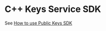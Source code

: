 # C++ Keys Service SDK

See [How to use Public Keys SDK](https://github.com/VirgilSecurity/virgil-sdk-cpp/blob/release/examples/PUBLIC_KEYS_SERVICE.md)
